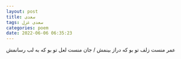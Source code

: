 ```yaml
---
layout: post
title: سعدی
tags: سعدی غزل
categories: poem
date: 2022-06-06 06:35:23
---
```


عمر منست زلف تو بو که دراز بینمش / جان منست لعل تو بو که به لب رسانمش
